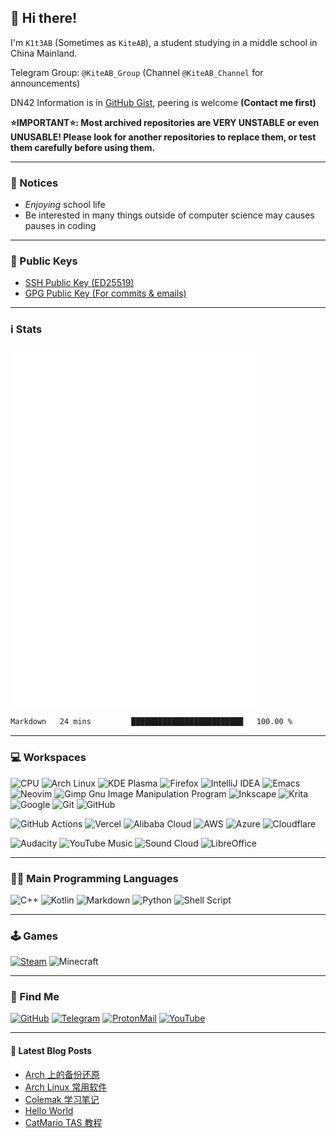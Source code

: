 ## 👋 Hi there!
I'm `K1t3AB` (Sometimes as `KiteAB`), a student studying in a middle school in China Mainland.

Telegram Group: `@KiteAB_Group` (Channel `@KiteAB_Channel` for announcements)

DN42 Information is in [GitHub Gist](https://gist.github.com/KiteAB/cd2d96b72fecdd490eb346d8ded50d19), peering is welcome **(Contact me first)**

**⭐IMPORTANT⭐: Most archived repositories are VERY UNSTABLE or even UNUSABLE! Please look for another repositories to replace them, or test them carefully before using them.**

---

### 📣 Notices
- *Enjoying* school life
- Be interested in many things outside of computer science may causes pauses in coding

---

### 🔑 Public Keys
- [SSH Public Key (ED25519)](https://gist.github.com/KiteAB/4b6095b69496b6e2b4d2d39067fca539)
- [GPG Public Key (For commits & emails)](https://github.com/KiteAB.gpg)

---

### ℹ️ Stats
<!--| <a href="https://github.com/anuraghazra/github-readme-stats"><img align="center" src="https://github-readme-stats.vercel.app/api?username=KiteAB&show_icons=true&include_all_commits=true&theme=tokyonight&hide_border=true" alt="K1t3AB's GitHub Stats" /></a> | <a href="https://github.com/anuraghazra/github-readme-stats"><img align="center" src="https://github-readme-stats.vercel.app/api/top-langs/?username=KiteAB&layout=compact&theme=tokyonight&hide_border=true" /></a> |
| ------------- | ------------- |-->
<img align="center" src="/github-metrics.svg" alt="Metrics" width="400">

<!--START_SECTION:waka-->

```txt
Markdown   24 mins         █████████████████████████   100.00 %
```

<!--END_SECTION:waka-->

---

### 💻 Workspaces
![CPU](https://img.shields.io/badge/AMD-Ryzen_5_4500U-ED1C24?style=for-the-badge&logo=amd&logoColor=white)
![Arch Linux](https://img.shields.io/badge/Arch_Linux-1793D1?style=for-the-badge&logo=arch-linux&logoColor=white)
![KDE Plasma](https://img.shields.io/badge/KDE_Plasma-lightblue?style=for-the-badge&logo=KDE)
![Firefox](https://img.shields.io/badge/Firefox_Browser-FF7139?style=for-the-badge&logo=Firefox-Browser&logoColor=white)
![IntelliJ IDEA](https://img.shields.io/badge/IntelliJ_IDEA-000000.svg?style=for-the-badge&logo=intellij-idea&logoColor=white)
![Emacs](https://img.shields.io/badge/Emacs-%237F5AB6.svg?&style=for-the-badge&logo=gnu-emacs&logoColor=white)
![Neovim](https://img.shields.io/badge/NeoVim-%2357A143.svg?&style=for-the-badge&logo=neovim&logoColor=white)
![Gimp Gnu Image Manipulation Program](https://img.shields.io/badge/Gimp-657D8B?style=for-the-badge&logo=gimp&logoColor=FFFFFF)
![Inkscape](https://img.shields.io/badge/Inkscape-e0e0e0?style=for-the-badge&logo=inkscape&logoColor=080A13)
![Krita](https://img.shields.io/badge/Krita-203759?style=for-the-badge&logo=krita&logoColor=EEF37B)
![Google](https://img.shields.io/badge/google-4285F4?style=for-the-badge&logo=google&logoColor=white)
![Git](https://img.shields.io/badge/git-%23F05033.svg?style=for-the-badge&logo=git&logoColor=white)
![GitHub](https://img.shields.io/badge/github-%23121011.svg?style=for-the-badge&logo=github&logoColor=white)

![GitHub Actions](https://img.shields.io/badge/GitHub_Actions-2088FF?style=for-the-badge&logo=github-actions&logoColor=white)
![Vercel](https://img.shields.io/badge/Vercel-000000?style=for-the-badge&logo=vercel&logoColor=white)
![Alibaba Cloud](https://img.shields.io/badge/AlibabaCloud-%23FF6701.svg?style=for-the-badge&logo=alibabacloud&logoColor=white)
![AWS](https://img.shields.io/badge/AWS-%23FF9900.svg?style=for-the-badge&logo=amazon-aws&logoColor=white)
![Azure](https://img.shields.io/badge/azure-%230072C6.svg?style=for-the-badge&logo=microsoftazure&logoColor=white)
![Cloudflare](https://img.shields.io/badge/Cloudflare-F38020?style=for-the-badge&logo=Cloudflare&logoColor=white)

![Audacity](https://img.shields.io/badge/Audacity-0000CC?style=for-the-badge&logo=audacity&logoColor=white)
![YouTube Music](https://img.shields.io/badge/YouTube_Music-FF0000?style=for-the-badge&logo=youtube-music&logoColor=white)
![Sound Cloud](https://img.shields.io/badge/sound%20cloud-FF5500?style=for-the-badge&logo=soundcloud&logoColor=white)
![LibreOffice](https://img.shields.io/badge/LibreOffice-%2318A303?style=for-the-badge&logo=LibreOffice&logoColor=white)

---

### 🧑‍💻 Main Programming Languages
![C++](https://img.shields.io/badge/c++-%2300599C.svg?style=for-the-badge&logo=c%2B%2B&logoColor=white)
![Kotlin](https://img.shields.io/badge/kotlin-%230095D5.svg?style=for-the-badge&logo=kotlin&logoColor=white)
![Markdown](https://img.shields.io/badge/markdown-%23000000.svg?style=for-the-badge&logo=markdown&logoColor=white)
![Python](https://img.shields.io/badge/python-3670A0?style=for-the-badge&logo=python&logoColor=ffdd54)
![Shell Script](https://img.shields.io/badge/shell_script-%23121011.svg?style=for-the-badge&logo=gnu-bash&logoColor=white)

---

### 🕹  Games
[![Steam](https://img.shields.io/badge/Steam-000000?style=for-the-badge&logo=steam&logoColor=white)](https://steamcommunity.com/id/KiteAB)
![Minecraft](https://img.shields.io/badge/K1t3AB-green?style=for-the-badge&logo=Minecraft&logoColor=white)

---

### 📱 Find Me
[![GitHub](https://img.shields.io/badge/GitHub-100000?style=for-the-badge&logo=github&logoColor=white)](https://github.com/KiteAB)
[![Telegram](https://img.shields.io/badge/Telegram-2CA5E0?style=for-the-badge&logo=telegram&logoColor=white)](https://t.me/K1t3AB)
[![ProtonMail](https://img.shields.io/badge/ProtonMail-8B89CC?style=for-the-badge&logo=protonmail&logoColor=white)](mailto:kiteab233@proton.me)
[![YouTube](https://img.shields.io/badge/YouTube-FF0000?style=for-the-badge&logo=youtube&logoColor=white)](https://www.youtube.com/channel/UC6LftyENBlY5OkyL31r46nQ)

---

#### 📕 Latest Blog Posts
<!-- BLOG-POST-LIST:START -->
- [Arch 上的备份还原](https://blog.kiteab.me/arch-backup-forward/)
- [Arch Linux 常用软件](https://blog.kiteab.me/arch-software/)
- [Colemak 学习笔记](https://blog.kiteab.me/colemak/)
- [Hello World](https://blog.kiteab.me/hello-world/)
- [CatMario TAS 教程](https://blog.kiteab.me/catmario-tas/)
<!-- BLOG-POST-LIST:END -->

